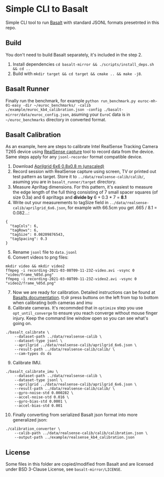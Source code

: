 # Simple CLI to Basalt

Simple CLI tool to run [Basalt](https://vision.in.tum.de/research/vslam/basalt) with standard JSONL formats presetnted in this repo.

## Build

You don't need to build Basalt separately, it's included in the step 2.

1. Install dependencies `cd basalt-mirror && ./scripts/install_deps.sh && cd ..`
2. Build with `mkdir target && cd target && cmake .. && make -j8`.

## Basalt Runner

Finally run the benchmark, for example `python run_benchmark.py euroc-mh-01-easy -dir ~/euroc_benchmarks/ -calib ./example/euroc_kb4_calibration.json -config ./basalt-mirror/data/euroc_config.json`, asuming your `EuroC` data is in `~/euroc_benchmarks` directory in converted format.

## Basalt Calibration

As an example, here are steps to calibrate Intel RealSense Tracking Camera T265 device using [RealSense capture](https://github.com/AaltoVision/realsense-capture) tool to record data from the device. Same steps apply for any `jsonl-recorder` format compatible device.

1. Download [Aprilgrid 6x6 0.8x0.8 m (unscaled)](https://github.com/ethz-asl/kalibr/wiki/downloads)
2. Record session with RealSense capture using screen, TV or printed out test pattern as target. Store it to `../data/realsense-calib/calib/`, asuming you are in `basalt_runner/target` directory.
3. Measure Apriltag dimensions. For this pattern, it's easiest to measure the edge length of the full thing consisting of 7 small spacer squares (of size 0.3a) and 6 apriltags and **divide by** 6 + 0.3 * 7 = **8.1**
4. Write out your measurements to tagSize field  in `../data/realsense-calib/aprilgrid_6x6.json`, for example with 66.5cm you get .665 / 8.1 = 0.082...:
```
{
  "tagCols": 6,
  "tagRows": 6,
  "tagSize": 0.08209876543,
  "tagSpacing": 0.3
}
```
5. Rename `jsonl` file to `data.jsonl`
6. Convert videos to png files:
```
mkdir video && mkdir video2
ffmpeg -i recording-2021-03-08T09-11-23Z-video.avi -vsync 0 "video/frame_%05d.png"
ffmpeg -i recording-2021-03-08T09-11-23Z-video2.avi -vsync 0 "video2/frame_%05d.png"
```
7. Now we are ready for calibration. Detailed instructions can be found at [Basalts documentation](https://gitlab.com/VladyslavUsenko/basalt/-/blob/master/doc/Calibration.md). tl;dr press buttons on the left from top to bottom when calibrating both cameras and imu
8. Calibrate cameras. It's recommded that in `optimize` step you use `opt_until_converge` to ensure you reach converge without mouse finger injury. Keep the command line window open so you can see what's going on.
```
./basalt_calibrate \
	--dataset-path ../data/realsense-calib \
	--dataset-type jsonl \
	--aprilgrid ../data/realsense-calib/aprilgrid_6x6.json \
	--result-path ../data/realsense-calib/calib/ \
	--cam-types ds ds
```
9. Calibrate IMU.
```
./basalt_calibrate_imu \
	--dataset-path ../data/realsense-calib \
	--dataset-type jsonl \
	--aprilgrid ../data/realsense-calib/aprilgrid_6x6.json \
	--result-path ../data/realsense-calib/calib/ \
	--gyro-noise-std 0.000282 \
	--accel-noise-std 0.016 \
	--gyro-bias-std 0.0001 \
	--accel-bias-std 0.001
```

10. Finally converting from serialized Basalt json format into more generalized json:
```
./calibration_converter \
	--calib-path ../data/realsense-calib/calib/calibration.json \
	--output-path ../example/realsense_kb4_calibration.json
```

## License

Some files in this folder are copied/modified from Basalt and are licensed under BSD 3-Clause License, see `basalt-mirror/LICENSE`.
